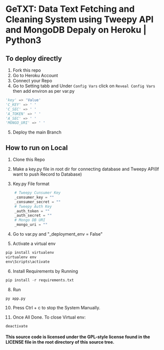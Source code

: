#   GeTXT: Data Text Fetching and Cleaning System using Tweepy API and MongoDB Depaly on Heroku | Python3



## To deploy directly
1. Fork this repo
2. Go to Heroku Account 
3. Connect your Repo
4. Go to Setting tabb and Under `Config Vars` click on `Reveal Config Vars` then add environ as per var.py
```python
'key' => 'Value'
'C_KEY' => ' ' 
'C_SEC' => ' '
'A_TOKEN' => ' '
'A_SEC' => ' '
'MONGO_URI' => ' '
```
5. Deploy the main Branch



## How to run on Local

1. Clone this Repo
2. Make a key.py file in root dir for connecting database and Tweepy API(If want to push Record to Database)

3. Key.py File format

```python
    # Tweepy Cunsumer Key
    _consumer_key = ""
    _consumer_secret = ""
    # Tweepy Auth Key
    _auth_token = ""
    _auth_secret = ""
    # Mongo DB URI
    _mongo_uri = ""
```
4. Go to var.py and "_deployment_env = False"

5. Activate a virtual env
```python
pip install virtualenv
virtualenv env
env\Scripts\activate
```

6. Install Requirements by Running
```python
pip install -r requirements.txt
```

8. Run 
```pyhton
py app.py
```

10. Press Ctrl + c to stop the System Manually.

11. Once All Done. To close Virtual env:
```
deactivate
```


#### This source code is licensed under the GPL-style license found in the LICENSE file in the root directory of this source tree. 
